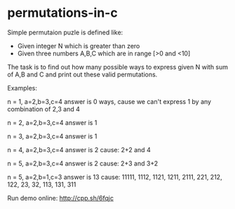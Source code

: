 # permutations-in-c

Simple permutaion puzle is defined like:

- Given integer N which is greater than zero
- Given three numbers A,B,C which are in range [>0 and <10]

The task is to find out how many possible ways to express given N with sum of A,B and C and print out
these valid permutations.

Examples:

n = 1, a=2,b=3,c=4
answer is 0 ways, cause we can't express 1 by any combination of 2,3 and 4

n = 2, a=2,b=3,c=4
answer is 1

n = 3, a=2,b=3,c=4
answer is 1

n = 4, a=2,b=3,c=4
answer is 2 cause: 2+2 and 4

n = 5, a=2,b=3,c=4
answer is 2 cause: 2+3 and 3+2

n = 5, a=2,b=1,c=3
answer is 13 cause: 11111, 1112, 1121, 1211, 2111, 221, 212, 122, 23, 32, 113, 131, 311

Run demo online: http://cpp.sh/6fqjc
